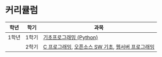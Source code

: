 # 커리큘럼

| 학년  | 학기  | 과목                                                                                                                                                     |
| ----- | ----- | -------------------------------------------------------------------------------------------------------------------------------------------------------- |
| 1학년 | 1학기 | [기초프로그래밍 (Python)](./1-1/기초프로그래밍/README.md)                                                                                                |
|       | 2학기 | [C 프로그래밍](./1-2/C_Programming/README.md), [오픈소스 SW 기초](./1-2/오픈소스SW기초/README.md), [웹서버 프로그래밍](./1-2/웹서버프로그래밍/README.md) |
